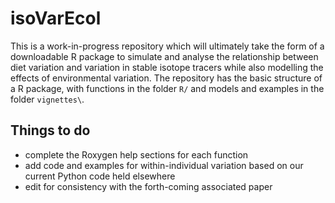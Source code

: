 # isoVarEcol

This is a work-in-progress repository which will ultimately take the form of a downloadable R package to simulate and analyse the relationship between diet variation and variation in stable isotope tracers while also modelling the effects of environmental variation. The repository has the basic structure of a R package, with functions in the folder `R/` and models and examples in the folder `vignettes\`.

## Things to do

- complete the Roxygen help sections for each function
- add code and examples for within-individual variation based on our current Python code held elsewhere
- edit for consistency with the forth-coming associated paper
